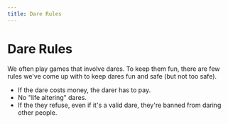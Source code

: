 ```yaml
---
title: Dare Rules
---
```

# Dare Rules
We often play games that involve dares. To keep them fun, there are few rules we've come up with to keep dares fun and safe (but not too safe).

* If the dare costs money, the darer has to pay.
* No "life altering" dares.
* If the they refuse, even if it's a valid dare, they're banned from daring other people.
